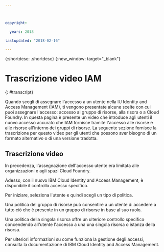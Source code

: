 ```yaml
---

 

copyright:

  years: 2018

lastupdated: "2018-02-16" 

---
```



{:shortdesc: .shortdesc} 
{:new_window: target="_blank"}

# Trascrizione video IAM
{: #transcript}

Quando scegli di assegnare l'accesso a un utente nella IU Identity and Access Management (IAM), ti vengono presentate alcune scelte con cui puoi assegnare l'accesso: accesso al gruppo di risorse, alla risora o a Cloud Foundry. In questa pagina è presente un video che introduce agli utenti il nuovo accesso accurato che IAM fornisce tramite l'accesso alle risorse e alle risorse all'interno dei gruppi di risorse. La seguente sezione fornisce la trascrizione per questo video per gli utenti che possono aver bisogno di un formato alternativo o di una versione tradotta. 


## Trascrizione video

In precedenza, l'assegnazione dell'accesso utente era limitata alle organizzazioni e agli spazi Cloud Foundry. 

Adesso, con il nuovo  IBM Cloud Identity and Access Management, è disponibile il controllo accesso specifico.

Per iniziare, seleziona l'utente e quindi scegli un tipo di politica.

Una politica del gruppo di risorse può consentire a un utente di accedere a tutto ciò che è presente in un gruppo di risorse in base al suo ruolo. 

Una politica della singola risorsa offre un ulteriore controllo specifico concendendo all'utente l'accesso a una una singola risorsa o istanza della risorsa. 

Per ulteriori informazioni su come funziona la gestione degli accessi, consulta la documentazione di IBM Cloud Identity and Access Management.
